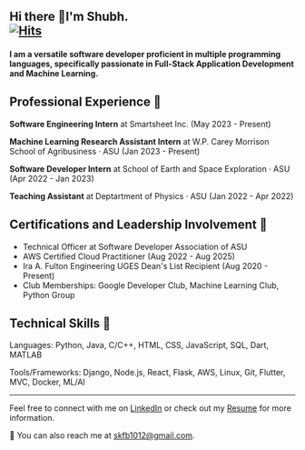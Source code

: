 ## Hi there 👋I'm Shubh.<div>[![Hits](https://hits.seeyoufarm.com/api/count/incr/badge.svg?url=https%3A%2F%2Fgithub.com%2Fcaffeinelover1012&count_bg=%2379C83D&title_bg=%23555555&icon=&icon_color=%23E7E7E7&title=hits&edge_flat=false)](https://hits.seeyoufarm.com)</div>
#### I am a versatile software developer proficient in multiple programming languages, specifically passionate in Full-Stack Application Development and Machine Learning.

## Professional Experience 💼

**Software Engineering Intern** at Smartsheet Inc. (May 2023 - Present)

**Machine Learning Research Assistant Intern** at W.P. Carey Morrison School of Agribusiness · ASU (Jan 2023 - Present)

**Software Developer Intern** at School of Earth and Space Exploration · ASU (Apr 2022 - Jan 2023)

**Teaching Assistant** at Deptartment of Physics · ASU (Jan 2022 - Apr 2022)

## Certifications and Leadership Involvement 🌟

- Technical Officer at Software Developer Association of ASU
- AWS Certified Cloud Practitioner (Aug 2022 - Aug 2025)
- Ira A. Fulton Engineering UGES Dean's List Recipient (Aug 2020 - Present)
- Club Memberships: Google Developer Club, Machine Learning Club, Python Group

## Technical Skills 🔧

Languages: Python, Java, C/C++, HTML, CSS, JavaScript, SQL, Dart, MATLAB

Tools/Frameworks: Django, Node.js, React, Flask, AWS, Linux, Git, Flutter, MVC, Docker, ML/AI

---

Feel free to connect with me on [LinkedIn](https://www.linkedin.com/in/shubhk7/) or check out my [Resume](https://bit.ly/shubhres2023) for more information.

📧 You can also reach me at [skfb1012@gmail.com](mailto:skfb1012@gmail.com).
